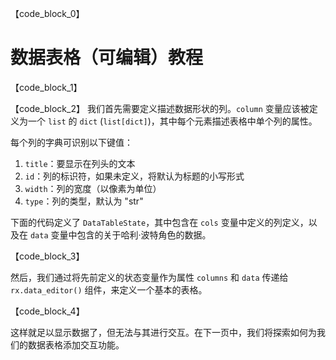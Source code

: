 【code_block_0】

# 数据表格（可编辑）教程

【code_block_1】

【code_block_2】
我们首先需要定义描述数据形状的列。`column` 变量应该被定义为一个 `list` 的 `dict` (`list[dict]`)，其中每个元素描述表格中单个列的属性。

每个列的字典可识别以下键值：
1. `title`：要显示在列头的文本
2. `id`：列的标识符，如果未定义，将默认为标题的小写形式
3. `width`：列的宽度（以像素为单位）
4. `type`：列的类型，默认为 "str"

下面的代码定义了 `DataTableState`，其中包含在 `cols` 变量中定义的列定义，以及在 `data` 变量中包含的关于哈利·波特角色的数据。

【code_block_3】

然后，我们通过将先前定义的状态变量作为属性 `columns` 和 `data` 传递给 `rx.data_editor()` 组件，来定义一个基本的表格。

【code_block_4】

这样就足以显示数据了，但无法与其进行交互。在下一页中，我们将探索如何为我们的数据表格添加交互功能。


